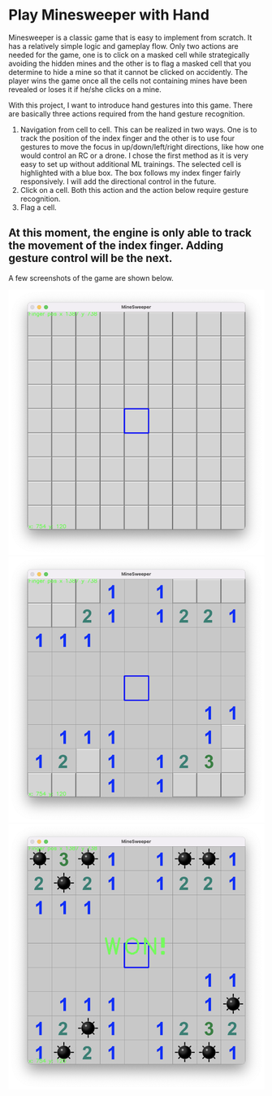 # Play Minesweeper with Hand

Minesweeper is a classic game that is easy to implement from scratch. It has a relatively simple logic and gameplay flow. Only two actions are needed for the game, one is to click on a masked cell while strategically avoiding the hidden mines and the other is to flag a masked cell that you determine to hide a mine so that it cannot be clicked on accidently. The player wins the game once all the cells not containing mines have been revealed or loses it if he/she clicks on a mine. 

With this project, I want to introduce hand gestures into this game. There are basically three actions required from the hand gesture recognition. 

1. Navigation from cell to cell. This can be realized in two ways. One is to track the position of the index finger and the other is to use four gestures to move the focus in up/down/left/right directions, like how one would control an RC or a drone. I chose the first method as it is very easy to set up without additional ML trainings. The selected cell is highlighted with a blue box. The box follows my index finger fairly responsively. I will add the directional control in the future.
2. Click on a cell. Both this action and the action below require gesture recognition. 
3. Flag a cell.

At this moment, the engine is only able to track the movement of the index finger. Adding gesture control will be the next. 
---
A few screenshots of the game are shown below.

![Game Start View](Documentation/GameStart.png)
![After first click](Documentation/FirstClick.png)
![Win](Documentation/GameWin.png)